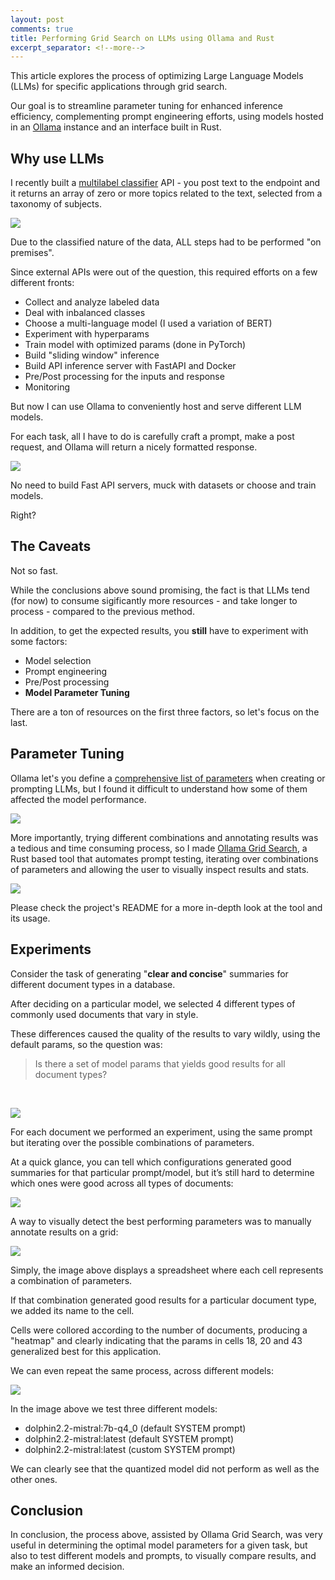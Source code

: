 ```yaml
---
layout: post
comments: true
title: Performing Grid Search on LLMs using Ollama and Rust
excerpt_separator: <!--more-->
---
```


This article explores the process of optimizing Large Language Models (LLMs) for specific applications through grid search.

Our goal is to streamline parameter tuning for enhanced inference efficiency, complementing prompt engineering efforts, using models hosted in an [Ollama](https://www.ollama.ai) instance and an interface built in Rust.

<!--more-->

## Why use LLMs

I recently built a [multilabel classifier](https://en.wikipedia.org/wiki/Multi-label_classification) API - you post text to the endpoint and it returns an array of zero or more topics related to the text, selected from a taxonomy of subjects.

![](https://github.com/dezoito/dezoito.github.io/blob/master/public/images/grid-multilabel-classifier_n.png?raw=true)

Due to the classified nature of the data, ALL steps had to be performed "on premises".

Since external APIs were out of the question, this required efforts on a few different fronts:

- Collect and analyze labeled data
- Deal with inbalanced classes
- Choose a multi-language model (I used a variation of BERT)
- Experiment with hyperparams
- Train model with optimized params (done in PyTorch)
- Build "sliding window" inference
- Build API inference server with FastAPI and Docker
- Pre/Post processing for the inputs and response
- Monitoring

But now I can use Ollama to conveniently host and serve different LLM models.

For each task, all I have to do is carefully craft a prompt, make a post request, and Ollama will return a nicely formatted response.

![](https://github.com/dezoito/dezoito.github.io/blob/master/public/images/grid-llm-service.png?raw=true)

No need to build Fast API servers, muck with datasets or choose and train models.

Right?

## The Caveats

Not so fast.

While the conclusions above sound promising, the fact is that LLMs tend (for now) to consume sigificantly more resources - and take longer to process - compared to the previous method.

In addition, to get the expected results, you **still** have to experiment with some factors:

- Model selection
- Prompt engineering
- Pre/Post processing
- **Model Parameter Tuning**

There are a ton of resources on the first three factors, so let's focus on the last.

## Parameter Tuning

Ollama let's you define a [comprehensive list of parameters](https://github.com/jmorganca/ollama/blob/main/docs/modelfile.md#parameter) when creating or prompting LLMs, but I found it difficult to understand how some of them affected the model performance.

![](https://github.com/dezoito/dezoito.github.io/blob/master/public/images/grid-ollama-params.png?raw=true)

More importantly, trying different combinations and annotating results was a tedious and time consuming process, so I made [Ollama Grid Search](https://github.com/dezoito/ollama-grid-search), a Rust based tool that automates prompt testing, iterating over combinations of parameters and allowing the user to visually inspect results and stats.

![](https://github.com/dezoito/dezoito.github.io/blob/master/public/images/grid-tool-view.png?raw=true)

Please check the project's README for a more in-depth look at the tool and its usage.

## Experiments

Consider the task of generating "**clear and concise**" summaries for different document types in a database.

After deciding on a particular model, we selected 4 different types of commonly used documents that vary in style.

These differences caused the quality of the results to vary wildly, using the default params, so the question was:

<blockquote>
Is there a set of model params that yields good results for all document types?
</blockquote><br/>

![](https://github.com/dezoito/dezoito.github.io/blob/master/public/images/grid-script-params.png?raw=true)

For each document we performed an experiment, using the same prompt but iterating over the possible combinations of parameters.

At a quick glance, you can tell which configurations generated good summaries for that particular prompt/model, but it’s still hard to determine which ones were good across all types of documents:

![](https://github.com/dezoito/dezoito.github.io/blob/master/public/images/grid-results.png?raw=true)

A way to visually detect the best performing parameters was to manually annotate results on a grid:

![](https://github.com/dezoito/dezoito.github.io/blob/master/public/images/grid-spreadsheet.png?raw=true)

Simply, the image above displays a spreadsheet where each cell represents a combination of parameters.

If that combination generated good results for a particular document type, we added its name to the cell.

Cells were collored according to the number of documents, producing a "heatmap" and clearly indicating that the params in cells 18, 20 and 43 generalized best for this application.

We can even repeat the same process, across different models:

![](https://github.com/dezoito/dezoito.github.io/blob/master/public/images/grid-spreadsheets.png?raw=true)

In the image above we test three different models:

- dolphin2.2-mistral:7b-q4_0 (default SYSTEM prompt)
- dolphin2.2-mistral:latest (default SYSTEM prompt)
- dolphin2.2-mistral:latest (custom SYSTEM prompt)

We can clearly see that the quantized model did not perform as well as the other ones.

## Conclusion

In conclusion, the process above, assisted by Ollama Grid Search, was very useful in determining the optimal model parameters for a given task, but also to test different models and prompts, to visually compare results, and make an informed decision.
